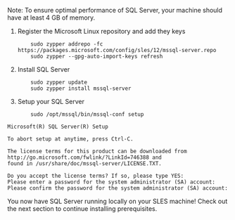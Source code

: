 Note: To ensure optimal performance of SQL Server, your machine should have at least 4 GB of memory.

1. Register the Microsoft Linux repository and add they keys

    ```terminal
        sudo zypper addrepo -fc https://packages.microsoft.com/config/sles/12/mssql-server.repo
        sudo zypper --gpg-auto-import-keys refresh
    ```
2. Install SQL Server

    ```terminal
        sudo zypper update
        sudo zypper install mssql-server
    ```
3. Setup your SQL Server

    ```terminal
        sudo /opt/mssql/bin/mssql-conf setup
    ```

```results
Microsoft(R) SQL Server(R) Setup

To abort setup at anytime, press Ctrl-C.

The license terms for this product can be downloaded from http://go.microsoft.com/fwlink/?LinkId=746388 and
found in /usr/share/doc/mssql-server/LICENSE.TXT.

Do you accept the license terms? If so, please type YES:
Please enter a password for the system administrator (SA) account:
Please confirm the password for the system administrator (SA) account:
```

You now have SQL Server running locally on your SLES machine! Check out the next section to continue installing prerequisites.
